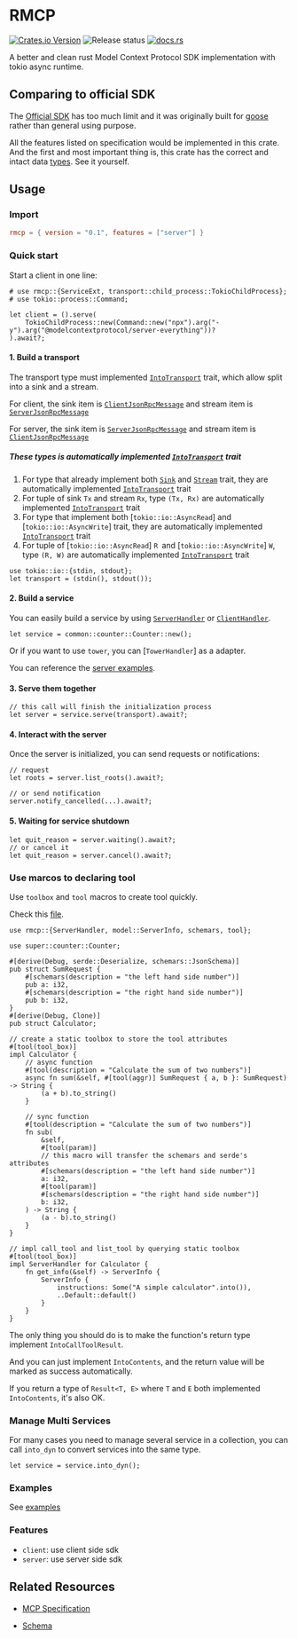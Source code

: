 # RMCP
[![Crates.io Version](https://img.shields.io/crates/v/rmcp)](https://crates.io/crates/rmcp)
![Release status](https://github.com/4t145/rmcp/actions/workflows/release.yml/badge.svg)
[![docs.rs](https://img.shields.io/docsrs/rmcp)](https://docs.rs/rmcp/latest/rmcp)

A better and clean rust Model Context Protocol SDK implementation with tokio async runtime.

## Comparing to official SDK

The [Official SDK](https://github.com/modelcontextprotocol/rust-sdk/pulls) has too much limit and it was originally built for [goose](https://github.com/block/goose) rather than general using purpose.

All the features listed on specification would be implemented in this crate. And the first and most important thing is, this crate has the correct and intact data [types](crate::model). See it yourself. 

## Usage

### Import
```toml
rmcp = { version = "0.1", features = ["server"] }
```

### Quick start

Start a client in one line:
```rust,ignore
# use rmcp::{ServiceExt, transport::child_process::TokioChildProcess};
# use tokio::process::Command;

let client = ().serve(
    TokioChildProcess::new(Command::new("npx").arg("-y").arg("@modelcontextprotocol/server-everything"))?
).await?;
```


#### 1. Build a transport
The transport type must implemented [`IntoTransport`](crate::transport::IntoTransport) trait, which allow split into a sink and a stream.

For client, the sink item is [`ClientJsonRpcMessage`](crate::model::ClientJsonRpcMessage) and stream item is [`ServerJsonRpcMessage`](crate::model::ServerJsonRpcMessage)

For server, the sink item is [`ServerJsonRpcMessage`](crate::model::ServerJsonRpcMessage) and stream item is [`ClientJsonRpcMessage`](crate::model::ClientJsonRpcMessage)

##### These types is automatically implemented [`IntoTransport`](crate::transport::IntoTransport) trait
1. For type that already implement both [`Sink`](futures::Sink) and [`Stream`](futures::Stream) trait, they are automatically implemented [`IntoTransport`](crate::transport::IntoTransport) trait
2. For tuple of sink `Tx` and stream `Rx`, type `(Tx, Rx)` are automatically implemented [`IntoTransport`](crate::transport::IntoTransport) trait
3. For type that implement both [`tokio::io::AsyncRead`] and [`tokio::io::AsyncWrite`] trait, they are automatically implemented [`IntoTransport`](crate::transport::IntoTransport) trait
4. For tuple of [`tokio::io::AsyncRead`] `R `and [`tokio::io::AsyncWrite`] `W`, type `(R, W)` are automatically implemented [`IntoTransport`](crate::transport::IntoTransport) trait


```rust, ignore
use tokio::io::{stdin, stdout};
let transport = (stdin(), stdout());
```

#### 2. Build a service
You can easily build a service by using [`ServerHandler`](crate::handler::server) or [`ClientHandler`](crate::handler::client).

```rust, ignore
let service = common::counter::Counter::new();
```

Or if you want to use `tower`, you can [`TowerHandler`] as a adapter.

You can reference the [server examples](https://github.com/4t145/rmcp/tree/release/examples/servers).

#### 3. Serve them together
```rust, ignore
// this call will finish the initialization process
let server = service.serve(transport).await?;
```

#### 4. Interact with the server
Once the server is initialized, you can send requests or notifications:

```rust, ignore
// request 
let roots = server.list_roots().await?;

// or send notification
server.notify_cancelled(...).await?;
```

#### 5. Waiting for service shutdown
```rust, ignore
let quit_reason = server.waiting().await?;
// or cancel it
let quit_reason = server.cancel().await?;
```

### Use marcos to declaring tool
Use `toolbox` and `tool` macros to create tool quickly.

Check this [file](https://github.com/4t145/rmcp/tree/release/examples/servers/src/common/calculator.rs).
```rust, ignore
use rmcp::{ServerHandler, model::ServerInfo, schemars, tool};

use super::counter::Counter;

#[derive(Debug, serde::Deserialize, schemars::JsonSchema)]
pub struct SumRequest {
    #[schemars(description = "the left hand side number")]
    pub a: i32,
    #[schemars(description = "the right hand side number")]
    pub b: i32,
}
#[derive(Debug, Clone)]
pub struct Calculator;

// create a static toolbox to store the tool attributes
#[tool(tool_box)]
impl Calculator {
    // async function
    #[tool(description = "Calculate the sum of two numbers")]
    async fn sum(&self, #[tool(aggr)] SumRequest { a, b }: SumRequest) -> String {
        (a + b).to_string()
    }

    // sync function
    #[tool(description = "Calculate the sum of two numbers")]
    fn sub(
        &self,
        #[tool(param)]
        // this macro will transfer the schemars and serde's attributes
        #[schemars(description = "the left hand side number")]
        a: i32,
        #[tool(param)]
        #[schemars(description = "the right hand side number")]
        b: i32,
    ) -> String {
        (a - b).to_string()
    }
}

// impl call_tool and list_tool by querying static toolbox
#[tool(tool_box)]
impl ServerHandler for Calculator {
    fn get_info(&self) -> ServerInfo {
        ServerInfo {
            instructions: Some("A simple calculator".into()),
            ..Default::default()
        }
    }
}

```
The only thing you should do is to make the function's return type implement `IntoCallToolResult`.

And you can just implement `IntoContents`, and the return value will be marked as success automatically. 

If you return a type of `Result<T, E>` where `T` and `E` both implemented `IntoContents`, it's also OK.

### Manage Multi Services
For many cases you need to manage several service in a collection, you can call `into_dyn` to convert services into the same type.
```rust, ignore
let service = service.into_dyn();
```


### Examples
See [examples](https://github.com/4t145/rmcp/tree/release/examples/README.md)

### Features
- `client`: use client side sdk
- `server`: use server side sdk


## Related Resources
- [MCP Specification](https://spec.modelcontextprotocol.io/specification/2024-11-05/)

- [Schema](https://github.com/modelcontextprotocol/specification/blob/main/schema/2024-11-05/schema.ts)
